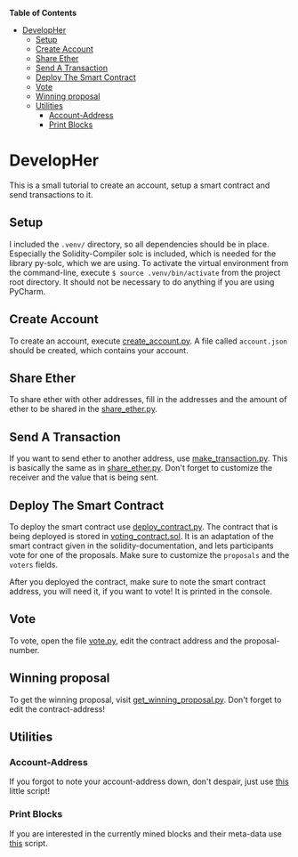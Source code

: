 **Table of Contents**

- [DevelopHer](#developher)
    - [Setup](#setup)
    - [Create Account](#create-account)
    - [Share Ether](#share-ether)
    - [Send A Transaction](#send-a-transaction)
    - [Deploy The Smart Contract](#deploy-the-smart-contract)
    - [Vote](#vote)
    - [Winning proposal](#winning-proposal)
    - [Utilities](#utilities)
        - [Account-Address](#account-address)
        - [Print Blocks](#print-blocks)

# DevelopHer
This is a small tutorial to create an account, setup a smart contract and send transactions to it.

## Setup
I included the `.venv/` directory, so all dependencies should be in place. Especially the Solidity-Compiler solc is included, which is needed for the library py-solc, which we are using.
To activate the virtual environment from the command-line, execute `$ source .venv/bin/activate` from the project root directory.
It should not be necessary to do anything if you are using PyCharm.

## Create Account
To create an account, execute [create_account.py](create_account.py). A file called `account.json` should be created, which contains your account.

## Share Ether
To share ether with other addresses, fill in the addresses and the amount of ether to be shared in the [share_ether.py](share_ether.py).

## Send A Transaction
If you want to send ether to another address, use [make_transaction.py](make_transaction.py). This is basically the same as in [share_ether.py](share_ether.py).
Don't forget to customize the receiver and the value that is being sent.

## Deploy The Smart Contract
To deploy the smart contract use [deploy_contract.py](deploy_contract.py). The contract that is being deployed is stored in [voting_contract.sol](voting_contract.sol).
It is an adaptation of the smart contract given in the solidity-documentation, and lets participants vote for one of the proposals.
Make sure to customize the `proposals` and the `voters` fields.

After you deployed the contract, make sure to note the smart contract address, you will need it, if you want to vote! It is printed in the console.

## Vote
To vote, open the file [vote.py](vote.py), edit the contract address and the proposal-number.

## Winning proposal
To get the winning proposal, visit [get_winning_proposal.py](get_winning_proposal.py). Don't forget to edit the contract-address!

## Utilities

### Account-Address
If you forgot to note your account-address down, don't despair, just use [this](get_account_address.py) little script!

### Print Blocks
If you are interested in the currently mined blocks and their meta-data use [this](print_block.py) script.
